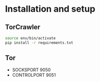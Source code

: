 # Installation and setup

## TorCrawler
```bash
source env/bin/activate
pip install -r requirements.txt
```

## Tor
- SOCKSPORT 9050
- CONTROLPORT 9051

